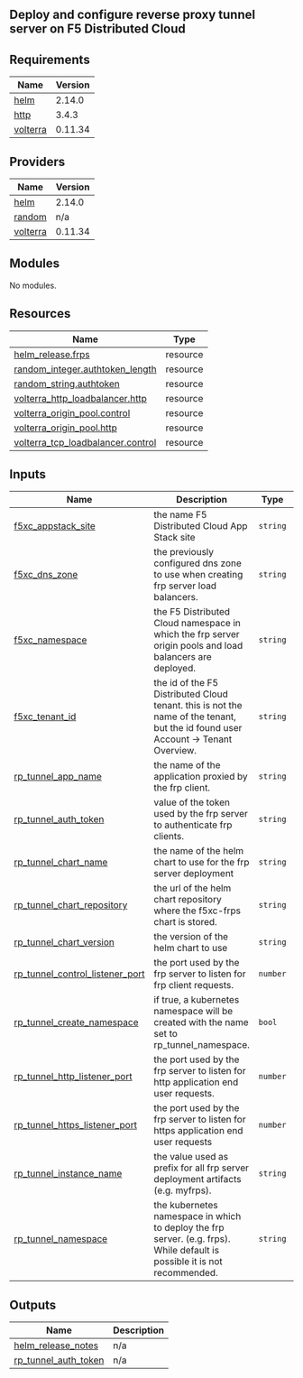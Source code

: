 ## Deploy and configure reverse proxy tunnel server on F5 Distributed Cloud


<!-- BEGIN_TF_DOCS -->
## Requirements

| Name | Version |
|------|---------|
| <a name="requirement_helm"></a> [helm](#requirement\_helm) | 2.14.0 |
| <a name="requirement_http"></a> [http](#requirement\_http) | 3.4.3 |
| <a name="requirement_volterra"></a> [volterra](#requirement\_volterra) | 0.11.34 |

## Providers

| Name | Version |
|------|---------|
| <a name="provider_helm"></a> [helm](#provider\_helm) | 2.14.0 |
| <a name="provider_random"></a> [random](#provider\_random) | n/a |
| <a name="provider_volterra"></a> [volterra](#provider\_volterra) | 0.11.34 |

## Modules

No modules.

## Resources

| Name | Type |
|------|------|
| [helm_release.frps](https://registry.terraform.io/providers/hashicorp/helm/2.14.0/docs/resources/release) | resource |
| [random_integer.authtoken_length](https://registry.terraform.io/providers/hashicorp/random/latest/docs/resources/integer) | resource |
| [random_string.authtoken](https://registry.terraform.io/providers/hashicorp/random/latest/docs/resources/string) | resource |
| [volterra_http_loadbalancer.http](https://registry.terraform.io/providers/volterraedge/volterra/0.11.34/docs/resources/http_loadbalancer) | resource |
| [volterra_origin_pool.control](https://registry.terraform.io/providers/volterraedge/volterra/0.11.34/docs/resources/origin_pool) | resource |
| [volterra_origin_pool.http](https://registry.terraform.io/providers/volterraedge/volterra/0.11.34/docs/resources/origin_pool) | resource |
| [volterra_tcp_loadbalancer.control](https://registry.terraform.io/providers/volterraedge/volterra/0.11.34/docs/resources/tcp_loadbalancer) | resource |

## Inputs

| Name | Description | Type | Default | Required |
|------|-------------|------|---------|:--------:|
| <a name="input_f5xc_appstack_site"></a> [f5xc\_appstack\_site](#input\_f5xc\_appstack\_site) | the name F5 Distributed Cloud App Stack site | `string` | n/a | yes |
| <a name="input_f5xc_dns_zone"></a> [f5xc\_dns\_zone](#input\_f5xc\_dns\_zone) | the previously configured dns zone to use when creating frp server load balancers. | `string` | n/a | yes |
| <a name="input_f5xc_namespace"></a> [f5xc\_namespace](#input\_f5xc\_namespace) | the F5 Distributed Cloud namespace in which the frp server origin pools and load balancers are deployed. | `string` | n/a | yes |
| <a name="input_f5xc_tenant_id"></a> [f5xc\_tenant\_id](#input\_f5xc\_tenant\_id) | the id of the F5 Distributed Cloud tenant. this is not the name of the tenant, but the id found user Account -> Tenant Overview. | `string` | n/a | yes |
| <a name="input_rp_tunnel_app_name"></a> [rp\_tunnel\_app\_name](#input\_rp\_tunnel\_app\_name) | the name of the application proxied by the frp client. | `string` | n/a | yes |
| <a name="input_rp_tunnel_auth_token"></a> [rp\_tunnel\_auth\_token](#input\_rp\_tunnel\_auth\_token) | value of the token used by the frp server to authenticate frp clients. | `string` | `""` | no |
| <a name="input_rp_tunnel_chart_name"></a> [rp\_tunnel\_chart\_name](#input\_rp\_tunnel\_chart\_name) | the name of the helm chart to use for the frp server deployment | `string` | `"f5xc-rp-tunnel"` | no |
| <a name="input_rp_tunnel_chart_repository"></a> [rp\_tunnel\_chart\_repository](#input\_rp\_tunnel\_chart\_repository) | the url of the helm chart repository where the f5xc-frps chart is stored. | `string` | `"https://f5businessdevelopment.github.io/helm-charts"` | no |
| <a name="input_rp_tunnel_chart_version"></a> [rp\_tunnel\_chart\_version](#input\_rp\_tunnel\_chart\_version) | the version of the helm chart to use | `string` | `"0.0.8"` | no |
| <a name="input_rp_tunnel_control_listener_port"></a> [rp\_tunnel\_control\_listener\_port](#input\_rp\_tunnel\_control\_listener\_port) | the port used by the frp server to listen for frp client requests. | `number` | n/a | yes |
| <a name="input_rp_tunnel_create_namespace"></a> [rp\_tunnel\_create\_namespace](#input\_rp\_tunnel\_create\_namespace) | if true, a kubernetes namespace will be created with the name set to rp\_tunnel\_namespace. | `bool` | `true` | no |
| <a name="input_rp_tunnel_http_listener_port"></a> [rp\_tunnel\_http\_listener\_port](#input\_rp\_tunnel\_http\_listener\_port) | the port used by the frp server to listen for http application end user requests. | `number` | n/a | yes |
| <a name="input_rp_tunnel_https_listener_port"></a> [rp\_tunnel\_https\_listener\_port](#input\_rp\_tunnel\_https\_listener\_port) | the port used by the frp server to listen for https application end user requests | `number` | n/a | yes |
| <a name="input_rp_tunnel_instance_name"></a> [rp\_tunnel\_instance\_name](#input\_rp\_tunnel\_instance\_name) | the value used as prefix for all frp server deployment artifacts (e.g. myfrps). | `string` | n/a | yes |
| <a name="input_rp_tunnel_namespace"></a> [rp\_tunnel\_namespace](#input\_rp\_tunnel\_namespace) | the kubernetes namespace in which to deploy the frp server. (e.g. frps). While default is possible it is not recommended. | `string` | n/a | yes |

## Outputs

| Name | Description |
|------|-------------|
| <a name="output_helm_release_notes"></a> [helm\_release\_notes](#output\_helm\_release\_notes) | n/a |
| <a name="output_rp_tunnel_auth_token"></a> [rp\_tunnel\_auth\_token](#output\_rp\_tunnel\_auth\_token) | n/a |
<!-- END_TF_DOCS -->